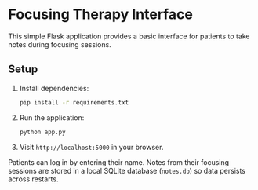 # Focusing Therapy Interface

This simple Flask application provides a basic interface for patients to take notes during focusing sessions.

## Setup

1. Install dependencies:
   ```bash
   pip install -r requirements.txt
   ```
2. Run the application:
   ```bash
   python app.py
   ```
3. Visit `http://localhost:5000` in your browser.

Patients can log in by entering their name. Notes from their focusing sessions are stored in a local SQLite database (`notes.db`) so data persists across restarts.
